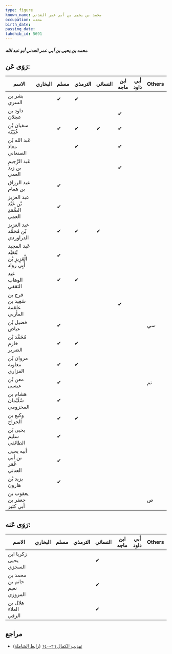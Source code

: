 ```yaml
---
type: figure
known_name: محمد بن يحيى بن أبي عمر العدني
occupation: محدث
birth_date:
passing_date:
tahdhib_id: 5691
---
```

##### محمد بن يحيى بن أبي عمر العدني أبو عبد الله

## رَوَى عَن:
| الاسم                                          | البخاري | مسلم | الترمذي | النسائي | ابن ماجه | أبي داود | Others |
| ---------------------------------------------- | ------- | ---- | ------- | ------- | -------- | -------- | ------ |
| بشر بن السري                                   |         | ✔    | ✔       |         |          |          |        |
| داود بن عجلان                                  |         |      |         |         | ✔        |          |        |
| سفيان بْن عُيَيْنَة                            |         | ✔    | ✔       | ✔       | ✔        |          |        |
| عَبد الله بْن معاذ الصنعاني                    |         |      | ✔       |         | ✔        |          |        |
| عَبد الرَّحِيمِ بن زيد العمي                   |         |      |         |         | ✔        |          |        |
| عبد الرزاق بن همام                             |         | ✔    |         |         |          |          |        |
| عبد العزيز بْن عَبْد الصَّمَدِ العمي           |         | ✔    |         |         |          |          |        |
| عبد العزيز بْن مُحَمَّد الدراوردي              |         | ✔    | ✔       | ✔       |          |          |        |
| عَبد المجيد بْنعَبْد الْعَزِيزِ بْن أَبِي رواد |         | ✔    |         |         |          |          |        |
| عبد الوهاب الثقفي                              |         | ✔    | ✔       |         |          |          |        |
| فرج بن سَعِيد بن علقمة المأربي                 |         |      |         |         | ✔        |          |        |
| فضيل بْن عياض                                  |         | ✔    |         |         |          |          | سي     |
| مُحَمَّد بْن خازم الضرير                       |         | ✔    | ✔       |         |          |          |        |
| مروان بْن معاوية الفزاري                       |         | ✔    | ✔       |         |          |          |        |
| معن بْن عيسى                                   |         | ✔    |         |         |          |          | تم     |
| هشام بن سُلَيْمان المخزومي                     |         | ✔    |         |         |          |          |        |
| وكيع بن الجراح                                 |         | ✔    | ✔       |         |          |          |        |
| يحيى بْن سليم الطائفي                          |         | ✔    |         |         |          |          |        |
| أبيه يحيى بن أبي عُمَر العدني                  |         | ✔    |         |         |          |          |        |
| يزيد بْن هارون                                 |         | ✔    |         |         |          |          |        |
| يعقوب بن جعفر بن أبي كثير                      |         |      |         |         |          |          | ص      |
## رَوَى عَنه:
| الاسم                        | البخاري | مسلم | الترمذي | النسائي | ابن ماجه | أبي داود | Others |
| ---------------------------- | ------- | ---- | ------- | ------- | -------- | -------- | ------ |
| زكريا ابن يحيى السجزي        |         |      |         | ✔       |          |          |        |
| محمد بن حاتم بن نعيم المروزي |         |      |         | ✔       |          |          |        |
| هلال بن العلاء الرقي         |         |      |         | ✔       |          |          |        |
## مراجع
- [تهذيب الكمال ٢٦-٦٤٠](obsidian://open?vault=Tahdhib-al-Kamal&file=Figures/٥٦٩١-محمد%20بن%20يحيى%20بن%20أبي%20عمر%20العدني%20أبو%20عبد%20الله) ([رابط الشاملة](https://shamela.ws/book/3722/14388))